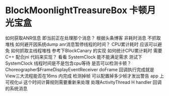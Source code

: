 # BlockMoonlightTreasureBox  卡顿月光宝盒
如何获取ANR信息  即当前正在处理那个消息？  根据头条博客  非耗时消息 不抓取堆栈
如何避开因系统dump anr消息暂停线程的时间？  CPU累计耗时  应该可以避免
如何抓取主线程堆栈  参考下BlockCanary 的实现
如何统计CPU累计耗时  需要C++ 配合jni 代码来实现？  看看 SystemClock 能不能满足需求  测试下SystemClock 线程时间是不是包含cpu等待
是否可以检测卡顿？  Choreographer$FrameDisplayEventReceiver doFrame 回调执行完成就是View三大流程能否在16ms 内完成   检测掉帧  可以配置掉多少帧才发出警告
app 上可视化ui
这个时间计算规则需要重新来处理
处理ActivityThread H handler 回调的系统消息



